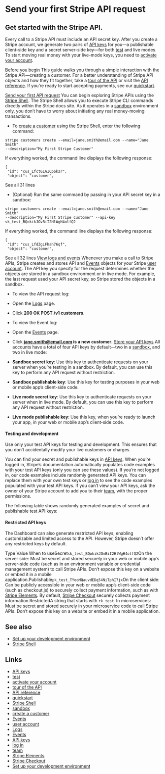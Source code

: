 # Send your first Stripe API request

## Get started with the Stripe API.

Every call to a Stripe API must include an API secret key. After you create a
Stripe account, we generate two pairs of [API
keys](https://docs.stripe.com/keys) for you—a publishable client-side key and a
secret server-side key—for both [test](https://docs.stripe.com/test-mode) and
live modes. To start moving real money with your live-mode keys, you need to
[activate your account](https://docs.stripe.com/get-started/account/activate).

[Before you
begin](https://docs.stripe.com/get-started/api-request#before-you-begin)
This guide walks you through a simple interaction with the Stripe API—creating a
customer. For a better understanding of Stripe API objects and how they fit
together, take a [tour of the API](https://docs.stripe.com/payments-api/tour) or
visit the [API reference](https://docs.stripe.com/api). If you’re ready to start
accepting payments, see our
[quickstart](https://docs.stripe.com/payments/quickstart).

[Send your first API
request](https://docs.stripe.com/get-started/api-request#send-first-api-request)
You can begin exploring Stripe APIs using the [Stripe
Shell](https://docs.stripe.com/stripe-shell/overview). The Stripe Shell allows
you to execute Stripe CLI commands directly within the Stripe docs site. As it
operates in a [sandbox](https://docs.stripe.com/sandboxes) environment only, you
don’t have to worry about initiating any real money-moving transactions.

- To [create a customer](https://docs.stripe.com/api/customers/create) using the
Stripe Shell, enter the following command:

```
stripe customers create --email=jane.smith@email.com --name="Jane Smith"
--description="My First Stripe Customer"
```

If everything worked, the command line displays the following response:

```
{
 "id": "cus_LfctGLAICpokzr",
 "object": "customer",
```

See all 31 lines
- (Optional) Run the same command by passing in your API secret key in a
sandbox:

```
stripe customers create --email=jane.smith@email.com --name="Jane Smith"
--description="My First Stripe Customer" --api-key
sk_test_BQokikJOvBiI2HlWgH4olfQ2
```

If everything worked, the command line displays the following response:

```
{
 "id": "cus_LfdZgLFhah76qf",
 "object": "customer",
```

See all 32 lines
[View logs and
events](https://docs.stripe.com/get-started/api-request#view-logs-events-dashboard)
Whenever you make a call to Stripe APIs, Stripe creates and stores API and
[Events](https://docs.stripe.com/api/events) objects for your Stripe [user
account](https://docs.stripe.com/get-started/account). The API key you specify
for the request determines whether the objects are stored in a sandbox
environment or in live mode. For example, the last request used your API secret
key, so Stripe stored the objects in a sandbox.

- To view the API request log:

- Open the [Logs](https://dashboard.stripe.com/test/workbench/logs) page.
- Click **200 OK POST /v1 customers**.
- To view the Event log:

- Open the [Events](https://dashboard.stripe.com/test/workbench/events) page.
- Click **jane.smith@email.com is a new customer**.
[Store your API
keys](https://docs.stripe.com/get-started/api-request#store-api-keys)
All accounts have a total of four API keys by default—two in a
[sandbox](https://docs.stripe.com/sandboxes), and two in live mode:

- **Sandbox secret key**: Use this key to authenticate requests on your server
when you’re testing in a sandbox. By default, you can use this key to perform
any API request without restriction.
- **Sandbox publishable key**: Use this key for testing purposes in your web or
mobile app’s client-side code.
- **Live mode secret key**: Use this key to authenticate requests on your server
when in live mode. By default, you can use this key to perform any API request
without restriction.
- **Live mode publishable key**: Use this key, when you’re ready to launch your
app, in your web or mobile app’s client-side code.

#### Testing and development

Use only your test API keys for testing and development. This ensures that you
don’t accidentally modify your live customers or charges.

You can find your secret and publishable keys in [API
keys](https://dashboard.stripe.com/test/apikeys). When you’re logged in,
Stripe’s documentation automatically populates code examples with your test API
keys (only you can see these values). If you’re not logged in, our code examples
include randomly generated API keys. You can replace them with your own test
keys or [log
in](https://dashboard.stripe.com/login?redirect=https%3A%2F%2Fdocs.stripe.com%2Fget-started%2Fapi-request)
to see the code examples populated with your test API keys. If you can’t view
your API keys, ask the owner of your Stripe account to add you to their
[team](https://docs.stripe.com/get-started/account/teams), with the proper
permissions.

The following table shows randomly generated examples of secret and publishable
test API keys:

#### Restricted API keys

The Dashboard can also generate restricted API keys, enabling customizable and
limited access to the API. However, Stripe doesn’t offer any restricted keys by
default.

Type Value When to useSecret`sk_test_BQokikJOvBiI2HlWgH4olfQ2`On the server
side: Must be secret and stored securely in your web or mobile app’s server-side
code (such as in an environment variable or credential management system) to
call Stripe APIs. Don’t expose this key on a website or embed it in a mobile
application.Publishable`pk_test_TYooMQauvdEDq54NiTphI7jx`On the client side: Can
be publicly accessible in your web or mobile app’s client-side code (such as
checkout.js) to securely collect payment information, such as with [Stripe
Elements](https://docs.stripe.com/payments/elements). By default, [Stripe
Checkout](https://docs.stripe.com/payments/checkout) securely collects payment
information.RestrictedA string that starts with `rk_test_`In microservices: Must
be secret and stored securely in your microservice code to call Stripe APIs.
Don’t expose this key on a website or embed it in a mobile application.
## See also

- [Set up your development
environment](https://docs.stripe.com/get-started/development-environment)
- [Stripe Shell](https://docs.stripe.com/stripe-shell/overview)

## Links

- [API keys](https://docs.stripe.com/keys)
- [test](https://docs.stripe.com/test-mode)
- [activate your account](https://docs.stripe.com/get-started/account/activate)
- [tour of the API](https://docs.stripe.com/payments-api/tour)
- [API reference](https://docs.stripe.com/api)
- [quickstart](https://docs.stripe.com/payments/quickstart)
- [Stripe Shell](https://docs.stripe.com/stripe-shell/overview)
- [sandbox](https://docs.stripe.com/sandboxes)
- [create a customer](https://docs.stripe.com/api/customers/create)
- [Events](https://docs.stripe.com/api/events)
- [user account](https://docs.stripe.com/get-started/account)
- [Logs](https://dashboard.stripe.com/test/workbench/logs)
- [Events](https://dashboard.stripe.com/test/workbench/events)
- [API keys](https://dashboard.stripe.com/test/apikeys)
- [log
in](https://dashboard.stripe.com/login?redirect=https%3A%2F%2Fdocs.stripe.com%2Fget-started%2Fapi-request)
- [team](https://docs.stripe.com/get-started/account/teams)
- [Stripe Elements](https://docs.stripe.com/payments/elements)
- [Stripe Checkout](https://docs.stripe.com/payments/checkout)
- [Set up your development
environment](https://docs.stripe.com/get-started/development-environment)